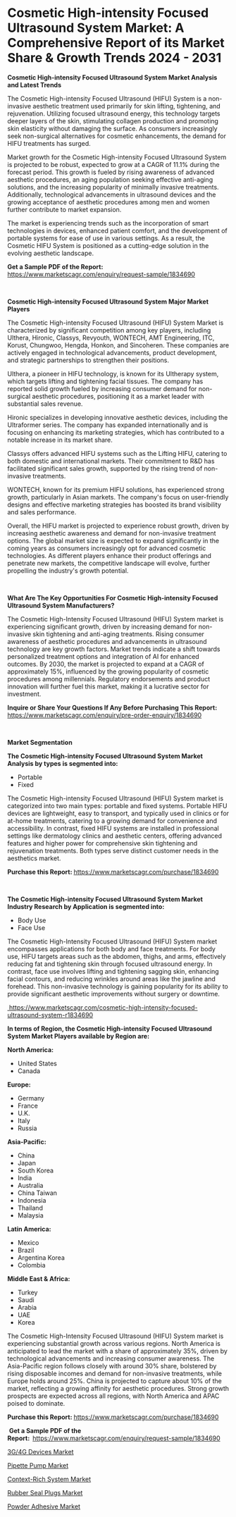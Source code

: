 <p><h1>Cosmetic High-intensity Focused Ultrasound System Market: A Comprehensive Report of its Market Share & Growth Trends 2024 - 2031</h1></p><p><strong>Cosmetic High-intensity Focused Ultrasound System Market Analysis and Latest Trends</strong></p>
<p><p>The Cosmetic High-intensity Focused Ultrasound (HIFU) System is a non-invasive aesthetic treatment used primarily for skin lifting, tightening, and rejuvenation. Utilizing focused ultrasound energy, this technology targets deeper layers of the skin, stimulating collagen production and promoting skin elasticity without damaging the surface. As consumers increasingly seek non-surgical alternatives for cosmetic enhancements, the demand for HIFU treatments has surged.</p><p>Market growth for the Cosmetic High-intensity Focused Ultrasound System is projected to be robust, expected to grow at a CAGR of 11.1% during the forecast period. This growth is fueled by rising awareness of advanced aesthetic procedures, an aging population seeking effective anti-aging solutions, and the increasing popularity of minimally invasive treatments. Additionally, technological advancements in ultrasound devices and the growing acceptance of aesthetic procedures among men and women further contribute to market expansion. </p><p>The market is experiencing trends such as the incorporation of smart technologies in devices, enhanced patient comfort, and the development of portable systems for ease of use in various settings. As a result, the Cosmetic HIFU System is positioned as a cutting-edge solution in the evolving aesthetic landscape.</p></p>
<p><strong>Get a Sample PDF of the Report:&nbsp;</strong> <a href="https://www.marketscagr.com/enquiry/request-sample/1834690?utm_campaign=1411&utm_medium=2&utm_source=Github&utm_content=ia&utm_term=16102024&utm_id=cosmetic-high-intensity-focused-ultrasound-system">https://www.marketscagr.com/enquiry/request-sample/1834690</a></p>
<p>&nbsp;</p>
<p><strong>Cosmetic High-intensity Focused Ultrasound System Major Market Players</strong></p>
<p><p>The Cosmetic High-intensity Focused Ultrasound (HIFU) System Market is characterized by significant competition among key players, including Ulthera, Hironic, Classys, Revyouth, WONTECH, AMT Engineering, ITC, Korust, Chungwoo, Hengda, Honkon, and Sincoheren. These companies are actively engaged in technological advancements, product development, and strategic partnerships to strengthen their positions.</p><p>Ulthera, a pioneer in HIFU technology, is known for its Ultherapy system, which targets lifting and tightening facial tissues. The company has reported solid growth fueled by increasing consumer demand for non-surgical aesthetic procedures, positioning it as a market leader with substantial sales revenue.</p><p>Hironic specializes in developing innovative aesthetic devices, including the Ultraformer series. The company has expanded internationally and is focusing on enhancing its marketing strategies, which has contributed to a notable increase in its market share.</p><p>Classys offers advanced HIFU systems such as the Lifting HIFU, catering to both domestic and international markets. Their commitment to R&D has facilitated significant sales growth, supported by the rising trend of non-invasive treatments.</p><p>WONTECH, known for its premium HIFU solutions, has experienced strong growth, particularly in Asian markets. The company's focus on user-friendly designs and effective marketing strategies has boosted its brand visibility and sales performance.</p><p>Overall, the HIFU market is projected to experience robust growth, driven by increasing aesthetic awareness and demand for non-invasive treatment options. The global market size is expected to expand significantly in the coming years as consumers increasingly opt for advanced cosmetic technologies. As different players enhance their product offerings and penetrate new markets, the competitive landscape will evolve, further propelling the industry's growth potential.</p></p>
<p>&nbsp;</p>
<p><strong>What Are The Key Opportunities For Cosmetic High-intensity Focused Ultrasound System Manufacturers?</strong></p>
<p><p>The Cosmetic High-Intensity Focused Ultrasound (HIFU) System market is experiencing significant growth, driven by increasing demand for non-invasive skin tightening and anti-aging treatments. Rising consumer awareness of aesthetic procedures and advancements in ultrasound technology are key growth factors. Market trends indicate a shift towards personalized treatment options and integration of AI for enhanced outcomes. By 2030, the market is projected to expand at a CAGR of approximately 15%, influenced by the growing popularity of cosmetic procedures among millennials. Regulatory endorsements and product innovation will further fuel this market, making it a lucrative sector for investment.</p></p>
<p><strong>Inquire or Share Your Questions If Any Before Purchasing This Report:</strong> <a href="https://www.marketscagr.com/enquiry/pre-order-enquiry/1834690?utm_campaign=1411&utm_medium=2&utm_source=Github&utm_content=ia&utm_term=16102024&utm_id=cosmetic-high-intensity-focused-ultrasound-system">https://www.marketscagr.com/enquiry/pre-order-enquiry/1834690</a></p>
<p>&nbsp;</p>
<p><strong>Market Segmentation</strong></p>
<p><strong>The Cosmetic High-intensity Focused Ultrasound System Market Analysis by types is segmented into:</strong></p>
<p><ul><li>Portable</li><li>Fixed</li></ul></p>
<p><p>The Cosmetic High-intensity Focused Ultrasound (HIFU) System market is categorized into two main types: portable and fixed systems. Portable HIFU devices are lightweight, easy to transport, and typically used in clinics or for at-home treatments, catering to a growing demand for convenience and accessibility. In contrast, fixed HIFU systems are installed in professional settings like dermatology clinics and aesthetic centers, offering advanced features and higher power for comprehensive skin tightening and rejuvenation treatments. Both types serve distinct customer needs in the aesthetics market.</p></p>
<p><strong>Purchase this Report:&nbsp;</strong><a href="https://www.marketscagr.com/purchase/1834690?utm_campaign=1411&utm_medium=2&utm_source=Github&utm_content=ia&utm_term=16102024&utm_id=cosmetic-high-intensity-focused-ultrasound-system">https://www.marketscagr.com/purchase/1834690</a></p>
<p>&nbsp;</p>
<p><strong>The Cosmetic High-intensity Focused Ultrasound System Market Industry Research by Application is segmented into:</strong></p>
<p><ul><li>Body Use</li><li>Face Use</li></ul></p>
<p><p>The Cosmetic High-Intensity Focused Ultrasound (HIFU) System market encompasses applications for both body and face treatments. For body use, HIFU targets areas such as the abdomen, thighs, and arms, effectively reducing fat and tightening skin through focused ultrasound energy. In contrast, face use involves lifting and tightening sagging skin, enhancing facial contours, and reducing wrinkles around areas like the jawline and forehead. This non-invasive technology is gaining popularity for its ability to provide significant aesthetic improvements without surgery or downtime.</p></p>
<p><a href="https://www.marketscagr.com/cosmetic-high-intensity-focused-ultrasound-system-r1834690?utm_campaign=1411&utm_medium=2&utm_source=Github&utm_content=ia&utm_term=16102024&utm_id=cosmetic-high-intensity-focused-ultrasound-system">&nbsp;https://www.marketscagr.com/cosmetic-high-intensity-focused-ultrasound-system-r1834690</a></p>
<p><strong>In terms of Region, the Cosmetic High-intensity Focused Ultrasound System Market Players available by Region are:</strong></p>
<p>
    <p> <strong> North America: </strong>
        <ul>
            <li>United States</li>
            <li>Canada</li>
        </ul>
        </p> 
    <p> <strong> Europe: </strong>
        <ul>
            <li>Germany</li>
            <li>France</li>
            <li>U.K.</li>
            <li>Italy</li>
            <li>Russia</li>
        </ul>
        </p> 
    <p> <strong> Asia-Pacific: </strong>
        <ul>
            <li>China</li>
            <li>Japan</li>
            <li>South Korea</li>
            <li>India</li>
            <li>Australia</li>
            <li>China Taiwan</li>
            <li>Indonesia</li>
            <li>Thailand</li>
            <li>Malaysia</li>
        </ul>
        </p> 
    <p> <strong> Latin America: </strong>
        <ul>
            <li>Mexico</li>
            <li>Brazil</li>
            <li>Argentina Korea</li>
            <li>Colombia</li>
        </ul>
        </p> 
    <p> <strong> Middle East & Africa: </strong>
        <ul>
            <li>Turkey</li>
            <li>Saudi</li>
            <li>Arabia</li>
            <li>UAE</li>
            <li>Korea</li>
        </ul>
    </p>
    </p>
<p><p>The Cosmetic High-Intensity Focused Ultrasound (HIFU) System market is experiencing substantial growth across various regions. North America is anticipated to lead the market with a share of approximately 35%, driven by technological advancements and increasing consumer awareness. The Asia-Pacific region follows closely with around 30% share, bolstered by rising disposable incomes and demand for non-invasive treatments, while Europe holds around 25%. China is projected to capture about 10% of the market, reflecting a growing affinity for aesthetic procedures. Strong growth prospects are expected across all regions, with North America and APAC poised to dominate.</p></p>
<p><strong>Purchase this Report: </strong><a href="https://www.marketscagr.com/purchase/1834690?utm_campaign=1411&utm_medium=2&utm_source=Github&utm_content=ia&utm_term=16102024&utm_id=cosmetic-high-intensity-focused-ultrasound-system">https://www.marketscagr.com/purchase/1834690</a></p>
<p>&nbsp;<strong>Get a Sample PDF of the Report:&nbsp;&nbsp;</strong><a href="https://www.marketscagr.com/enquiry/request-sample/1834690?utm_campaign=1411&utm_medium=2&utm_source=Github&utm_content=ia&utm_term=16102024&utm_id=cosmetic-high-intensity-focused-ultrasound-system">https://www.marketscagr.com/enquiry/request-sample/1834690</a></p>
<p><strong></strong></p>
<p><p><a href="https://github.com/ramdeniz14hi/Market-Research-Report-List-1/blob/main/3g4g-devices-market.md?utm_campaign=1411&utm_medium=2&utm_source=Github&utm_content=ia&utm_term=16102024&utm_id=cosmetic-high-intensity-focused-ultrasound-system">3G/4G Devices Market</a></p><p><a href="https://www.linkedin.com/pulse/deep-dive-pipette-pump-market-itstrends-segmentation-competitive-a5che?trk=public_post_embed_feed-article-content&utm_campaign=1411&utm_medium=2&utm_source=Github&utm_content=ia&utm_term=16102024&utm_id=cosmetic-high-intensity-focused-ultrasound-system">Pipette Pump Market</a></p><p><a href="https://github.com/malika4dt4reta/Market-Research-Report-List-1/blob/main/context-rich-system-market.md?utm_campaign=1411&utm_medium=2&utm_source=Github&utm_content=ia&utm_term=16102024&utm_id=cosmetic-high-intensity-focused-ultrasound-system">Context-Rich System Market</a></p><p><a href="https://www.linkedin.com/pulse/in-depth-rubber-seal-plugs-market-review-size-share-108cagr-dky8e?trk=public_post_embed_feed-article-content&utm_campaign=1411&utm_medium=2&utm_source=Github&utm_content=ia&utm_term=16102024&utm_id=cosmetic-high-intensity-focused-ultrasound-system">Rubber Seal Plugs Market</a></p><p><a href="https://www.linkedin.com/pulse/powder-adhesive-market-shifts-strategic-analysis-2024-2031-axhye?trk=public_post_embed_feed-article-content&utm_campaign=1411&utm_medium=2&utm_source=Github&utm_content=ia&utm_term=16102024&utm_id=cosmetic-high-intensity-focused-ultrasound-system">Powder Adhesive Market</a></p></p>